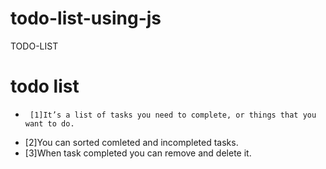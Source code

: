 # todo-list-using-js
TODO-LIST
    <h1>todo list</h1>
-      [1]It’s a list of tasks you need to complete, or things that you want to do. 
 -  [2]You can sorted comleted and incompleted tasks.
  -  [3]When task completed you can remove and delete it.
    
